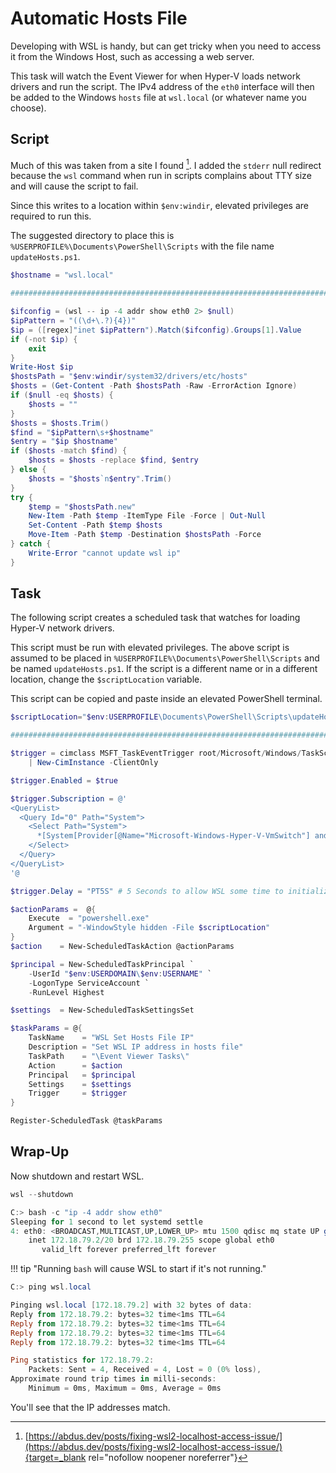 # Automatic Hosts File

Developing with WSL is handy, but can get tricky when you need to access it from
the Windows Host, such as accessing a web server.

This task will watch the Event Viewer for when Hyper-V loads network drivers and
run the script. The IPv4 address of the `eth0` interface will then be added to
the Windows `hosts` file at `wsl.local` (or whatever name you choose).

## Script

Much of this was taken from a site I found [^1]. I added the `stderr` null
redirect because the `wsl` command when run in scripts complains about TTY size
and will cause the script to fail.

Since this writes to a location within `$env:windir`, elevated privileges are
required to run this.

The suggested directory to place this is
`%USERPROFILE%\Documents\PowerShell\Scripts` with the file name
`updateHosts.ps1`.

```ps1
$hostname = "wsl.local"

################################################################################

$ifconfig = (wsl -- ip -4 addr show eth0 2> $null)
$ipPattern = "((\d+\.?){4})"
$ip = ([regex]"inet $ipPattern").Match($ifconfig).Groups[1].Value
if (-not $ip) {
    exit
}
Write-Host $ip
$hostsPath = "$env:windir/system32/drivers/etc/hosts"
$hosts = (Get-Content -Path $hostsPath -Raw -ErrorAction Ignore)
if ($null -eq $hosts) {
    $hosts = ""
}
$hosts = $hosts.Trim()
$find = "$ipPattern\s+$hostname"
$entry = "$ip $hostname"
if ($hosts -match $find) {
    $hosts = $hosts -replace $find, $entry
} else {
    $hosts = "$hosts`n$entry".Trim()
}
try {
    $temp = "$hostsPath.new"
    New-Item -Path $temp -ItemType File -Force | Out-Null
    Set-Content -Path $temp $hosts
    Move-Item -Path $temp -Destination $hostsPath -Force
} catch {
    Write-Error "cannot update wsl ip"
}
```

## Task

The following script creates a scheduled task that watches for loading Hyper-V
network drivers.

This script must be run with elevated privileges. The above script is assumed to
be placed in `%USERPROFILE%\Documents\PowerShell\Scripts` and be named
`updateHosts.ps1`. If the script is a different name or in a different location,
change the `$scriptLocation` variable.

This script can be copied and paste inside an elevated PowerShell terminal.

```ps1
$scriptLocation="$env:USERPROFILE\Documents\PowerShell\Scripts\updateHosts.ps1"

################################################################################

$trigger = cimclass MSFT_TaskEventTrigger root/Microsoft/Windows/TaskScheduler `
    | New-CimInstance -ClientOnly

$trigger.Enabled = $true

$trigger.Subscription = @'
<QueryList>
  <Query Id="0" Path="System">
    <Select Path="System">
      *[System[Provider[@Name="Microsoft-Windows-Hyper-V-VmSwitch"] and EventID=102]]
    </Select>
  </Query>
</QueryList>
'@

$trigger.Delay = "PT5S" # 5 Seconds to allow WSL some time to initialize

$actionParams =  @{
    Execute  = "powershell.exe"
    Argument = "-WindowStyle hidden -File $scriptLocation"
}
$action    = New-ScheduledTaskAction @actionParams

$principal = New-ScheduledTaskPrincipal `
    -UserId "$env:USERDOMAIN\$env:USERNAME" `
    -LogonType ServiceAccount `
    -RunLevel Highest

$settings  = New-ScheduledTaskSettingsSet

$taskParams = @{
    TaskName    = "WSL Set Hosts File IP"
    Description = "Set WSL IP address in hosts file"
    TaskPath    = "\Event Viewer Tasks\"
    Action      = $action
    Principal   = $principal
    Settings    = $settings
    Trigger     = $trigger
}

Register-ScheduledTask @taskParams
```

## Wrap-Up

Now shutdown and restart WSL.

```powershell
wsl --shutdown
```

```powershell
C:> bash -c "ip -4 addr show eth0"
Sleeping for 1 second to let systemd settle
4: eth0: <BROADCAST,MULTICAST,UP,LOWER_UP> mtu 1500 qdisc mq state UP group default qlen 1000
    inet 172.18.79.2/20 brd 172.18.79.255 scope global eth0
       valid_lft forever preferred_lft forever
```

!!! tip "Running `bash` will cause WSL to start if it's not running."

```powershell
C:> ping wsl.local

Pinging wsl.local [172.18.79.2] with 32 bytes of data:
Reply from 172.18.79.2: bytes=32 time<1ms TTL=64
Reply from 172.18.79.2: bytes=32 time<1ms TTL=64
Reply from 172.18.79.2: bytes=32 time<1ms TTL=64
Reply from 172.18.79.2: bytes=32 time<1ms TTL=64

Ping statistics for 172.18.79.2:
    Packets: Sent = 4, Received = 4, Lost = 0 (0% loss),
Approximate round trip times in milli-seconds:
    Minimum = 0ms, Maximum = 0ms, Average = 0ms
```

You'll see that the IP addresses match.

[^1]: [https://abdus.dev/posts/fixing-wsl2-localhost-access-issue/](https://abdus.dev/posts/fixing-wsl2-localhost-access-issue/){target=_blank rel="nofollow noopener noreferrer"}
